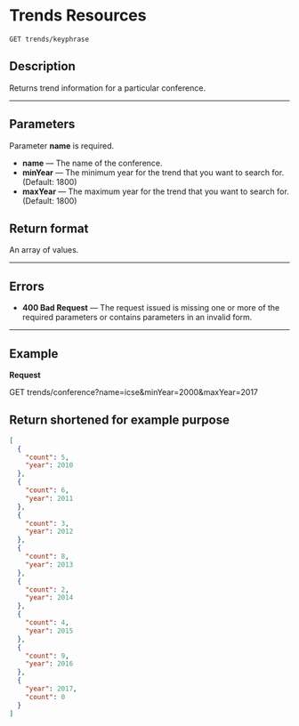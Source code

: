 # Trends Resources

    GET trends/keyphrase

## Description
Returns trend information for a particular conference.

***

## Parameters
Parameter **name** is required.

- **name** — The name of the conference.
- **minYear** — The minimum year for the trend that you want to search for. (Default: 1800)
- **maxYear** — The maximum year for the trend that you want to search for. (Default: 1800)

## Return format
An array of values.

***

## Errors
- **400 Bad Request** — The request issued is missing one or more of the required parameters or contains parameters in an invalid form.


***

## Example
**Request**

  GET trends/conference?name=icse&minYear=2000&maxYear=2017

## Return __shortened for example purpose__
``` json
[
  {
    "count": 5,
    "year": 2010
  },
  {
    "count": 6,
    "year": 2011
  },
  {
    "count": 3,
    "year": 2012
  },
  {
    "count": 8,
    "year": 2013
  },
  {
    "count": 2,
    "year": 2014
  },
  {
    "count": 4,
    "year": 2015
  },
  {
    "count": 9,
    "year": 2016
  },
  {
    "year": 2017,
    "count": 0
  }
]
```
